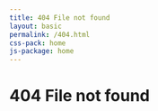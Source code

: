 ```yaml
---
title: 404 File not found
layout: basic
permalink: /404.html
css-pack: home
js-package: home
---
```

# 404 File not found

